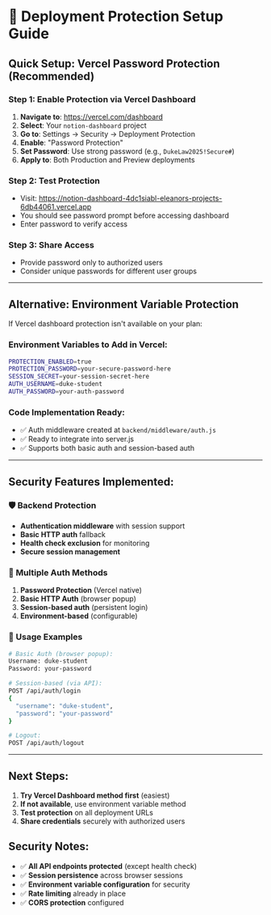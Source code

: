 # 🔐 Deployment Protection Setup Guide

## Quick Setup: Vercel Password Protection (Recommended)

### Step 1: Enable Protection via Vercel Dashboard
1. **Navigate to**: https://vercel.com/dashboard
2. **Select**: Your `notion-dashboard` project
3. **Go to**: Settings → Security → Deployment Protection
4. **Enable**: "Password Protection"
5. **Set Password**: Use strong password (e.g., `DukeLaw2025!Secure#`)
6. **Apply to**: Both Production and Preview deployments

### Step 2: Test Protection
- Visit: https://notion-dashboard-4dc1siabl-eleanors-projects-6db44061.vercel.app
- You should see password prompt before accessing dashboard
- Enter password to verify access

### Step 3: Share Access
- Provide password only to authorized users
- Consider unique passwords for different user groups

---

## Alternative: Environment Variable Protection

If Vercel dashboard protection isn't available on your plan:

### Environment Variables to Add in Vercel:
```bash
PROTECTION_ENABLED=true
PROTECTION_PASSWORD=your-secure-password-here
SESSION_SECRET=your-session-secret-here
AUTH_USERNAME=duke-student
AUTH_PASSWORD=your-auth-password
```

### Code Implementation Ready:
- ✅ Auth middleware created at `backend/middleware/auth.js`
- ✅ Ready to integrate into server.js
- ✅ Supports both basic auth and session-based auth

---

## Security Features Implemented:

### 🛡️ Backend Protection
- **Authentication middleware** with session support
- **Basic HTTP auth** fallback
- **Health check exclusion** for monitoring
- **Secure session management**

### 🔐 Multiple Auth Methods
1. **Password Protection** (Vercel native)
2. **Basic HTTP Auth** (browser popup)
3. **Session-based auth** (persistent login)
4. **Environment-based** (configurable)

### 📝 Usage Examples
```bash
# Basic Auth (browser popup):
Username: duke-student
Password: your-password

# Session-based (via API):
POST /api/auth/login
{
  "username": "duke-student", 
  "password": "your-password"
}

# Logout:
POST /api/auth/logout
```

---

## Next Steps:

1. **Try Vercel Dashboard method first** (easiest)
2. **If not available**, use environment variable method
3. **Test protection** on all deployment URLs
4. **Share credentials** securely with authorized users

## Security Notes:

- ✅ **All API endpoints protected** (except health check)
- ✅ **Session persistence** across browser sessions  
- ✅ **Environment variable configuration** for security
- ✅ **Rate limiting** already in place
- ✅ **CORS protection** configured